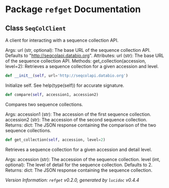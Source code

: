 <script>
document.addEventListener('DOMContentLoaded', (event) => {
  document.querySelectorAll('h3 code').forEach((block) => {
    hljs.highlightBlock(block);
  });
});
</script>

<style>
h3 .content { 
    padding-left: 22px;
    text-indent: -15px;
 }
h3 .hljs .content {
    padding-left: 20px;
    margin-left: 0px;
    text-indent: -15px;
    martin-bottom: 0px;
}
h4 .content, table .content, p .content, li .content { margin-left: 30px; }
h4 .content { 
    font-style: italic;
    font-size: 1em;
    margin-bottom: 0px;
}

</style>


# Package `refget` Documentation

## <a name="SeqColClient"></a> Class `SeqColClient`
A client for interacting with a sequence collection API.

Args:
    url (str, optional): The base URL of the sequence collection API. Defaults to "http://seqcolapi.databio.org".
Attributes:
    url (str): The base URL of the sequence collection API.
Methods:
    get_collection(accession, level=2): Retrieves a sequence collection for a given accession and level.


```python
def __init__(self, url='http://seqcolapi.databio.org')
```

Initialize self.  See help(type(self)) for accurate signature.



```python
def compare(self, accession1, accession2)
```

Compares two sequence collections.

Args:
    accession1 (str): The accession of the first sequence collection.
    accession2 (str): The accession of the second sequence collection.
Returns:
    dict: The JSON response containing the comparison of the two sequence collections.



```python
def get_collection(self, accession, level=2)
```

Retrieves a sequence collection for a given accession and detail level.

Args:
    accession (str): The accession of the sequence collection.
    level (int, optional): The level of detail for the sequence collection. Defaults to 2.
Returns:
    dict: The JSON response containing the sequence collection.






*Version Information: `refget` v0.2.0, generated by `lucidoc` v0.4.4*